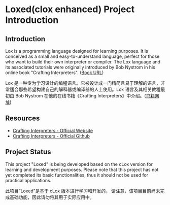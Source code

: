 # Loxed(clox enhanced) Project Introduction

## Introduction

Lox is a programming language designed for learning purposes. It is conceived as a small and easy-to-understand language, perfect for those who want to build their own interpreter or compiler. The Lox language and its associated tutorials were originally introduced by Bob Nystrom in his online book "Crafting Interpreters". ([Book URL](https://craftinginterpreters.com/))

Lox 是一种专为学习设计的编程语言。它被设计成一门精简且易于理解的语言，非常适合那些希望构建自己的解释器或编译器的人士使用。Lox 语言及其相关教程最初由 Bob Nystrom 在他的在线书籍《Crafting Interpreters》中介绍。([书籍网址](https://craftinginterpreters.com/))

## Resources

- [Crafting Interpreters - Official Website](https://craftinginterpreters.com/)
- [Crafting Interpreters - Official Github](https://github.com/munificent/craftinginterpreters)
  
## Project Status
This project "Loxed" is being developed based on the cLox version for learning and development purposes. 
Please note that this project has not yet completed its basic functionalities, thus it should not be used for practical applications.

此项目“Loxed”是基于 cLox 版本进行学习和开发的。
请注意，该项目目前尚未完成基础功能，因此请勿将其用于实际应用中。